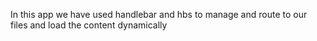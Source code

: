 In this app we have used handlebar and hbs to manage and route to our files and load the content dynamically
